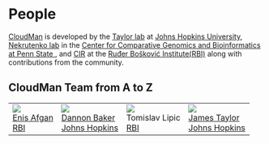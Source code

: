 # People
[CloudMan](http://usecloudman.org) is developed by the [Taylor lab](http://taylorlab.org) at [Johns Hopkins University](http://www.jhu.edu), [Nekrutenko lab](http://nekrut.bx.psu.edu) in the [Center for Comparative Genomics and Bioinformatics at Penn State ](http://www.bx.psu.edu), and [CIR](http://www.irb.hr/en/cir/) at the [Ruđer Bošković Institute(RBI)](http://www.irb.hr/en) along with contributions from the community.

## CloudMan Team from A to Z

<table>
  <tr>
    <td> <a href='/EnisAfgan.md'><img src='/EnisAfgan.jpg' /></a> <br /> <a href='http://cloudman.irb.hr/enis/'>Enis Afgan</a> <br /> <a href='http://www.irb.hr/en/cir/'>RBI</a> </td>
    <td> <img src='dannon.jpg' /> <br /> <a href='/DannonBaker.md'>Dannon Baker</a> <br /> <a href='http://www.jhu.edu'>Johns Hopkins</a> </td>
    <td> <img src='/TomislavLipic.jpg' /> <br /> Tomislav Lipic <br /><a href='http://www.irb.hr/en/cir/'>RBI</a> </td>
    <td> <img src='/GalaxyTeam/james.jpg' /> <br /> <a href='/JamesTaylor.md'>James Taylor</a> <br /> <a href='http://www.jhu.edu'>Johns Hopkins</a> </td>
  </tr>
</table>

